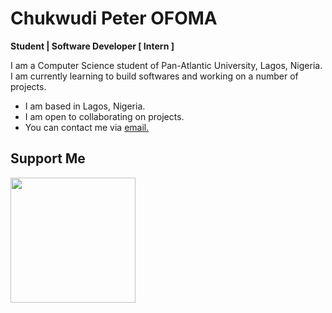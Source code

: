 # Chukwudi Peter OFOMA
<b>Student | Software Developer [ Intern ]</b>

I am a Computer Science student of Pan-Atlantic University, Lagos, Nigeria. I am currently learning to build softwares and working on a number of projects.

* I am based in Lagos, Nigeria.
* I am open to collaborating on projects.
* You can contact me via [email.](mailto:chukwudi.ofoma@pau.edu.ng)

## Support Me

<a href="https://www.buymeacoffee.com/chukwudiofb"><img src="https://cdn.buymeacoffee.com/buttons/v2/default-yellow.png" width="200" /></a>

